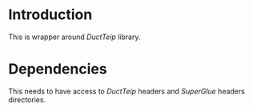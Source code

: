 # Introduction
This is wrapper around *DuctTeip* library.
# Dependencies
This needs to have access to *DuctTeip* headers and *SuperGlue* headers directories.


